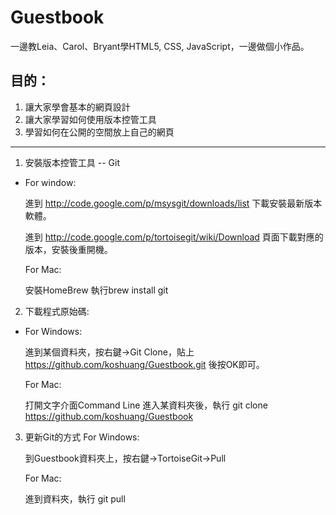 Guestbook
=========

一邊教Leia、Carol、Bryant學HTML5, CSS, JavaScript，一邊做個小作品。

目的：
-

1. 讓大家學會基本的網頁設計
2. 讓大家學習如何使用版本控管工具
3. 學習如何在公開的空間放上自己的網頁

------

1. 安裝版本控管工具 -- Git
-
    For window:
    
	進到 http://code.google.com/p/msysgit/downloads/list 下載安裝最新版本軟體。

	進到 http://code.google.com/p/tortoisegit/wiki/Download 頁面下載對應的版本，安裝後重開機。

	For Mac:
    
	安裝HomeBrew
	執行brew install git


2. 下載程式原始碼:
-
	For Windows:
    
	進到某個資料夾，按右鍵->Git Clone，貼上 https://github.com/koshuang/Guestbook.git 後按OK即可。

	For Mac:
    
	打開文字介面Command Line
	進入某資料夾後，執行 git clone https://github.com/koshuang/Guestbook


3. 更新Git的方式	
	For Windows:

	到Guestbook資料夾上，按右鍵->TortoiseGit->Pull

	For Mac:
    
	進到資料夾，執行 git pull